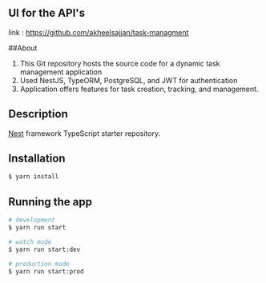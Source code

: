 ## UI for the API's
link : https://github.com/akheelsajjan/task-managment

##About
1) This Git repository hosts the source code for a dynamic task management application
2) Used NestJS, TypeORM, PostgreSQL, and JWT for authentication 
3) Application offers features for task creation, tracking, and management.

## Description

[Nest](https://github.com/nestjs/nest) framework TypeScript starter repository.

## Installation

```bash
$ yarn install
```

## Running the app

```bash
# development
$ yarn run start

# watch mode
$ yarn run start:dev

# production mode
$ yarn run start:prod
```


